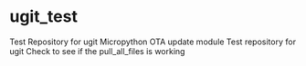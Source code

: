# ugit_test
Test Repository for ugit Micropython OTA update module
Test repository for ugit
Check to see if the pull_all_files is working
